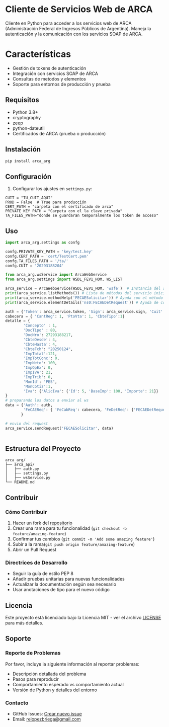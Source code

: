 # Cliente de Servicios Web de ARCA

Cliente en Python para acceder a los servicios web de ARCA (Administración Federal de Ingresos Públicos de Argentina). Maneja la autenticación y la comunicación con los servicios SOAP de ARCA.

# Características

- Gestión de tokens de autenticación
- Integración con servicios SOAP de ARCA
- Consultas de metodos y elementos
- Soporte para entornos de producción y prueba

## Requisitos

- Python 3.8+
- cryptography
- zeep
- python-dateutil
- Certificados de ARCA (prueba o producción)

## Instalación

```bash
pip install arca_arg
```
## Configuración


1. Configurar los ajustes en `settings.py`:
```
CUIT = "TU_CUIT_AQUI"
PROD = False  # True para producción
CERT_PATH = "carpeta con el certificado de arca"
PRIVATE_KEY_PATH = "Carpeta con el la clave privada"
TA_FILES_PATH="donde se guardaran temporalmente los token de acceso"
```
## Uso

```python
import arca_arg.settings as confg

confg.PRIVATE_KEY_PATH = 'key/test.key'
confg.CERT_PATH = 'cert/TestCert.pem'
confg.TA_FILES_PATH = '/ta/'
confg.CUIT = '20293188204'

from arca_arg.wsService import ArcaWebService 
from arca_arg.settings import WSDL_FEV1_HOM, WS_LIST

arca_service = ArcaWebService(WSDL_FEV1_HOM, 'wsfe')  # Instancia del servicio web
print(arca_service.listMethods()) # Lista de métodos del servicio inicializado
print(arca_service.methodHelp('FECAESolicitar')) # Ayuda con el método consultarProvincias del servicio web
print(arca_service.elementDetails('ns0:FECAEDetRequest')) # Ayuda de composición del elemento a enviar.

auth = {'Token': arca_service.token, 'Sign': arca_service.sign, 'Cuit': arca_service.cuit,}
cabecera = { 'CantReg': 1, 'PtoVta': 1, 'CbteTipo':1}
detalle = {
        'Concepto' : 1,
        'DocTipo' : 80,
        'DocNro': 27293188217,
        'CbteDesde': 4,
        'CbteHasta': 4,
        'CbteFch': "20250124",
        'ImpTotal':121,
        'ImpTotConc': 0,
        'ImpNeto': 100,
        'ImpOpEx': 0,
        'ImpIVA': 21,
        'ImpTrib': 0,
        'MonId': "PES",
        'MonCotiz':1,
        'Iva': {'AlicIva': {'Id': 5, 'BaseImp': 100, 'Importe': 21}}
}
# preparando los datos a enviar al ws
data = {'Auth': auth, 
        'FeCAEReq': { 'FeCabReq': cabecera, 'FeDetReq': {'FECAEDetRequest': detalle}}
       }

# envio del request
arca_service.sendRequest('FECAESolicitar', data)
  
```

## Estructura del Proyecto
```
arca_arg/
├── arca_api/
│   ├── auth.py
│   ├── settings.py
│   ├── wsService.py
└── README.md
```
## Contribuir

### Cómo Contribuir

1. Hacer un fork del [repositorio](https://github.com/relopezbriega/arca_arg)
2. Crear una rama para tu funcionalidad  (`git checkout -b feature/amazing-feature`)
3. Confirmar tus cambios (`git commit -m 'Add some amazing feature'`)
4. Subir a la rama(`git push origin feature/amazing-feature`)
5. Abrir un Pull Request

### Directrices de Desarrollo

- Seguir la guía de estilo PEP 8
- Añadir pruebas unitarias para nuevas funcionalidades
- Actualizar la documentación según sea necesario
- Usar anotaciones de tipo para el nuevo código

## Licencia

Este proyecto está licenciado bajo la Licencia MIT - ver el archivo [LICENSE](LICENSE) para más detalles.

## Soporte

### Reporte de Problemas

Por favor, incluye la siguiente información al reportar problemas:

- Descripción detallada del problema
- Pasos para reproducir
- Comportamiento esperado vs comportamiento actual
- Versión de Python y detalles del entorno

### Contacto

- GitHub Issues: [Crear nuevo issue](https://github.com/relopezbriega/arca_arg/issues)
- Email: relopezbriega@gmail.com
